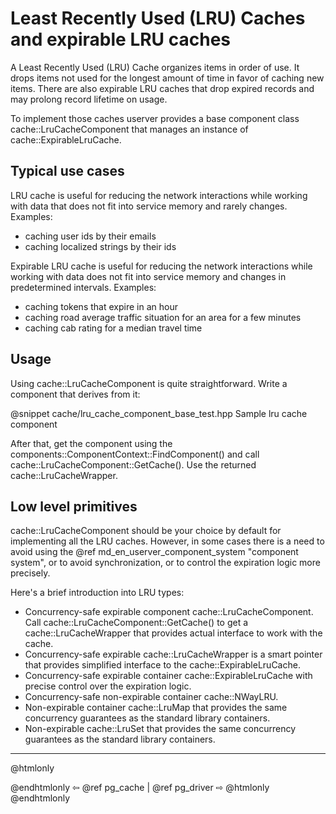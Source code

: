 # Least Recently Used (LRU) Caches and expirable LRU caches

A Least Recently Used (LRU) Cache organizes items in order of use. It drops
items not used for the longest amount of time in favor of caching new items.
There are also expirable LRU caches that drop expired records and may prolong 
record lifetime on usage.

To implement those caches userver provides a base component class 
cache::LruCacheComponent that manages an instance of cache::ExpirableLruCache.

## Typical use cases

LRU cache is useful for reducing the network interactions while working with
data that does not fit into service memory and rarely changes. Examples:
* caching user ids by their emails
* caching localized strings by their ids

Expirable LRU cache is useful for reducing the network interactions while
working with data does not fit into service memory and changes in predetermined
intervals. Examples:
* caching tokens that expire in an hour
* caching road average traffic situation for an area for a few minutes
* caching cab rating for a median travel time

## Usage

Using cache::LruCacheComponent is quite straightforward. Write a component that
derives from it:

@snippet cache/lru_cache_component_base_test.hpp  Sample lru cache component

After that, get the component using the 
components::ComponentContext::FindComponent() and call
cache::LruCacheComponent::GetCache(). Use the returned cache::LruCacheWrapper.

## Low level primitives

cache::LruCacheComponent should be your choice by default for implementing
all the LRU caches. However, in some cases there is a need to avoid using the
@ref md_en_userver_component_system "component system", or to avoid
synchronization, or to control the expiration logic more precisely.

Here's a brief introduction into LRU types:
* Concurrency-safe expirable component cache::LruCacheComponent. Call
  cache::LruCacheComponent::GetCache() to get a cache::LruCacheWrapper that
  provides actual interface to work with the cache.
* Concurrency-safe expirable cache::LruCacheWrapper is a smart pointer that
  provides simplified interface to the cache::ExpirableLruCache.
* Concurrency-safe expirable container cache::ExpirableLruCache with precise
  control over the expiration logic.
* Concurrency-safe non-expirable container cache::NWayLRU.
* Non-expirable container cache::LruMap that provides the same concurrency
  guarantees as the standard library containers.
* Non-expirable cache::LruSet that provides the same concurrency guarantees as
  the standard library containers.


----------

@htmlonly <div class="bottom-nav"> @endhtmlonly
⇦ @ref pg_cache | @ref pg_driver ⇨
@htmlonly </div> @endhtmlonly

